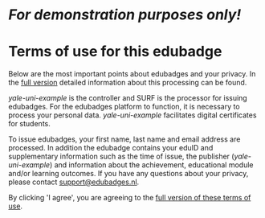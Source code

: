 # *For demonstration purposes only!*
# Terms of use for this edubadge

Below are the most important points about edubadges and your privacy. In the [full version](https://raw.githubusercontent.com/edubadges/privacy/master/yale-uni-example.edu/formal-edubadges-agreement-en.md) detailed information about this processing can be found.

*yale-uni-example* is the controller and SURF is the processor for issuing edubadges. For the edubadges platform to function, it is necessary to process your personal data. *yale-uni-example* facilitates digital certificates for students.

To issue edubadges, your first name, last name and email address are processed. In addition the edubadge contains your eduID and supplementary information such as the time of issue, the publisher (*yale-uni-example*) and information about the achievement, educational module and/or learning outcomes. If you have any questions about your privacy, please contact [support@edubadges.nl](mailto:support@edubadges.nl).

By clicking 'I agree', you are agreeing to the [full version of these terms of use](https://raw.githubusercontent.com/edubadges/privacy/master/yale-uni-example.edu/formal-edubadges-agreement-en.md).
